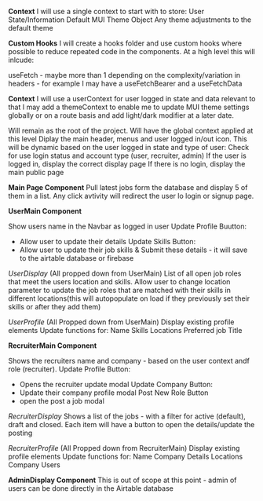**Context** I will use a single context to start with to store: User State/Information Default MUI
Theme Object Any theme adjustments to the default theme

**Custom Hooks** I will create a hooks folder and use custom hooks where possible to reduce repeated
code in the components. At a high level this will inlcude:

useFetch - maybe more than 1 depending on the complexity/variation in headers - for example I may
have a useFetchBearer and a useFetchData 

**Context**
I will use a userContext for user logged in state and data relevant to that 
I may add a themeContext to enable me to update MUI theme settings globally or on a route basis and add light/dark modifier at a later date.

<App />
Will remain as the root of the project. Will have the global context applied at this level

<NavBar />
Diplay the main header, menus and user logged in/out icon. This will be dynamic based on the user logged in state and type of user:
Check for use login status and account type (user, recruiter, admin) If the user is logged in,
display the correct display page If there is no login, display the main public page

**Main Page Component**
Pull latest jobs form the database and display 5 of them in a list. Any click avtivity will redirect the user lo login or signup page.

**UserMain Component** 

Show users name in the Navbar as logged in user
Update Profile Buutton:
- Allow user to update their details 
Update Skills Button:
- Allow user to update their job skills & Submit these details - it will save to the airtable database or firebase

*UserDisplay* (All propped down from UserMain)
List of all open job roles that meet the users location and skills. 
Allow user to change location parameter to update the job roles that are matched with their skills in different locations(this will autopopulate on load if they previously set their skills or after they add them)

*UserProfile* (All Propped down from UserMain)
Display existing profile elements
Update functions for:
Name
Skills
Locations
Preferred job Title

**RecruiterMain Component** 

Shows the recruiters name and company - based on the user context andf role (recruiter).
Update Profile Button:
- Opens the recruiter update modal 
Update Company Button:
- Update their company profile modal
Post New Role Button
- open the post a job modal 

*RecruiterDisplay*
Shows a list of the jobs - with a filter for active (default), draft and closed. Each item will have a button to open the details/update the posting

*RecruiterProfile* (All Propped down from RecruiterMain)
Display existing profile elements
Update functions for:
Name
Company Details
Locations
Company Users



**AdminDisplay Component** This is out of scope at this point - admin of users can be done directly
in the Airtable database
